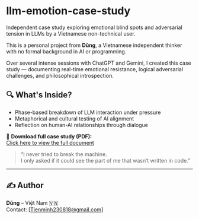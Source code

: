 # llm-emotion-case-study
Independent case study exploring emotional blind spots and adversarial tension in LLMs by a Vietnamese non-technical user.

This is a personal project from **Dũng**, a Vietnamese independent thinker with no formal background in AI or programming.

Over several intense sessions with ChatGPT and Gemini, I created this case study — documenting real-time emotional resistance, logical adversarial challenges, and philosophical introspection.

## 🔍 What's Inside?
- Phase-based breakdown of LLM interaction under pressure
- Metaphorical and cultural testing of AI alignment
- Reflection on human-AI relationships through dialogue

📄 **Download full case study (PDF):**  
[Click here to view the full document](https://github.com/DungNguyen1988/llm-emotion-case-study/blob/main/LLM_Case_Study_by_Dung.pdf?raw=true)

> “I never tried to break the machine.  
> I only asked if it could see the part of me that wasn’t written in code.”

---

## ✍️ Author
**Dũng** – Việt Nam 🇻🇳  
Contact: [Tienminh230818@gmail.com]
